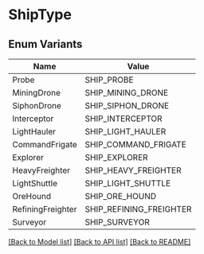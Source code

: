 # ShipType

## Enum Variants

| Name | Value |
|---- | -----|
| Probe | SHIP_PROBE |
| MiningDrone | SHIP_MINING_DRONE |
| SiphonDrone | SHIP_SIPHON_DRONE |
| Interceptor | SHIP_INTERCEPTOR |
| LightHauler | SHIP_LIGHT_HAULER |
| CommandFrigate | SHIP_COMMAND_FRIGATE |
| Explorer | SHIP_EXPLORER |
| HeavyFreighter | SHIP_HEAVY_FREIGHTER |
| LightShuttle | SHIP_LIGHT_SHUTTLE |
| OreHound | SHIP_ORE_HOUND |
| RefiningFreighter | SHIP_REFINING_FREIGHTER |
| Surveyor | SHIP_SURVEYOR |


[[Back to Model list]](../README.md#documentation-for-models) [[Back to API list]](../README.md#documentation-for-api-endpoints) [[Back to README]](../README.md)


